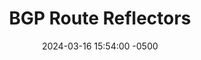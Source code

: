 ---
title: BGP Route Reflectors
date: 2024-03-16 15:54:00 -0500
categories: [BGP]
tags: [bgp]     # TAG names should always be lowercase
---